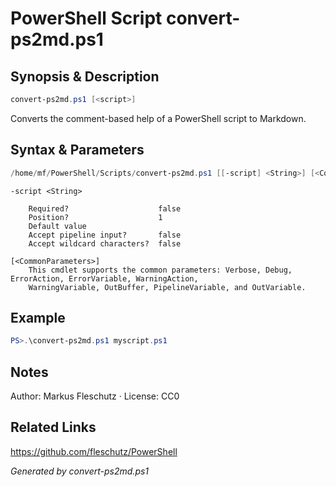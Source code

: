 # PowerShell Script convert-ps2md.ps1

## Synopsis & Description
```powershell
convert-ps2md.ps1 [<script>]
```

Converts the comment-based help of a PowerShell script to Markdown.

## Syntax & Parameters
```powershell
/home/mf/PowerShell/Scripts/convert-ps2md.ps1 [[-script] <String>] [<CommonParameters>]
```

```
-script <String>
    
    Required?                    false
    Position?                    1
    Default value                
    Accept pipeline input?       false
    Accept wildcard characters?  false
```

```
[<CommonParameters>]
    This cmdlet supports the common parameters: Verbose, Debug, ErrorAction, ErrorVariable, WarningAction, 
    WarningVariable, OutBuffer, PipelineVariable, and OutVariable.
```

## Example
```powershell
PS>.\convert-ps2md.ps1 myscript.ps1
```


## Notes
Author: Markus Fleschutz · License: CC0

## Related Links
https://github.com/fleschutz/PowerShell

*Generated by convert-ps2md.ps1*
